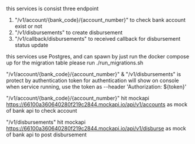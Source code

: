 this services is consist three endpoint

1. "/v1/account/{bank_code}/{account_number}" to check bank account exist or not
2. "/v1/disbursements" to create disbursement
3. "/v1/callback/disbursements" to received callback for disbursement status update

this services use Postgres, and can spawn by just run the docker compose up
for the migration table please run ./run_migrations.sh

"/v1/account/{bank_code}/{account_number}" & "/v1/disbursements" is protect by authentication
token for authentication will show on console when service running, use the token as --header 'Authorization: ${token}'

"/v1/account/{bank_code}/{account_number}" hit mockapi https://66100a360640280f219c2844.mockapi.io/api/v1/accounts as mock of bank api to check account

"/v1/disbursements" hit mockapi https://66100a360640280f219c2844.mockapi.io/api/v1/disburse as mock of bank api to post disbursement
